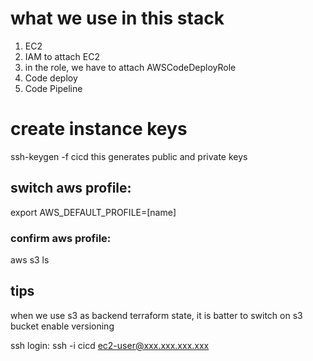 # what we use in this stack
1. EC2
2. IAM to attach EC2
  1. in the role, we have to attach AWSCodeDeployRole
3. Code deploy
4. Code Pipeline


# create instance keys
  ssh-keygen -f cicd
this generates public and private keys


## switch aws profile:
  export AWS_DEFAULT_PROFILE=[name]
### confirm aws profile:
  aws s3 ls

## tips
when we use s3 as backend terraform state, it is batter to switch on s3 bucket enable versioning

ssh login:
  ssh -i cicd ec2-user@xxx.xxx.xxx.xxx